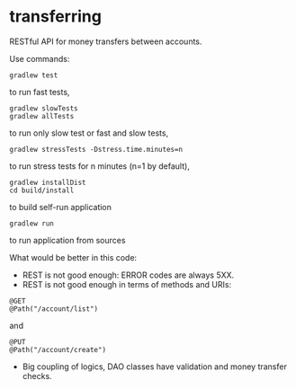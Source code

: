 # transferring
RESTful API for money transfers between accounts.

Use commands:
```
gradlew test
```
to run fast tests,
```
gradlew slowTests
gradlew allTests
```
to run only slow test or fast and slow tests,
```
gradlew stressTests -Dstress.time.minutes=n
```
to run stress tests for n minutes (n=1 by default),
```
gradlew installDist
cd build/install
```
to build self-run application

```
gradlew run
```
to run application from sources

What would be better in this code:
- REST is not good enough: ERROR codes are always 5XX.
- REST is not good enough in terms of methods and URIs:
```
@GET
@Path("/account/list")
``` 
and
```
@PUT
@Path("/account/create")
```
- Big coupling of logics, DAO classes have validation and money transfer checks.